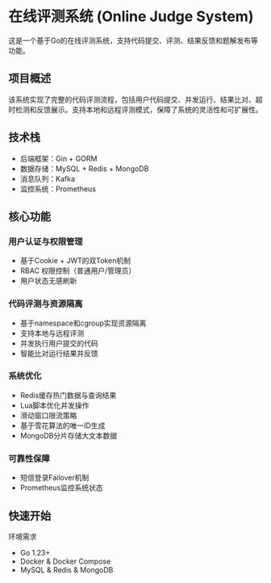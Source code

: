 # 在线评测系统 (Online Judge System)
这是一个基于Go的在线评测系统，支持代码提交、评测、结果反馈和题解发布等功能。

## 项目概述
该系统实现了完整的代码评测流程，包括用户代码提交、并发运行、结果比对、超时检测和反馈展示。支持本地和远程评测模式，保障了系统的灵活性和可扩展性。

## 技术栈
- 后端框架：Gin + GORM
- 数据存储：MySQL + Redis + MongoDB
- 消息队列：Kafka
- 监控系统：Prometheus

## 核心功能
### 用户认证与权限管理
- 基于Cookie + JWT的双Token机制
- RBAC 权限控制（普通用户/管理员）
- 用户状态无感刷新

### 代码评测与资源隔离
- 基于namespace和cgroup实现资源隔离 
- 支持本地与远程评测 
- 并发执行用户提交的代码 
- 智能比对运行结果并反馈

### 系统优化
- Redis缓存热门数据与查询结果 
- Lua脚本优化并发操作 
- 滑动窗口限流策略 
- 基于雪花算法的唯一ID生成 
- MongoDB分片存储大文本数据 

### 可靠性保障
- 短信登录Failover机制
- Prometheus监控系统状态

## 快速开始
环境需求
- Go 1.23+
- Docker & Docker Compose
- MySQL & Redis & MongoDB